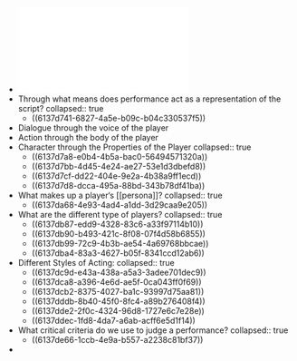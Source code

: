 - ![Week 3 - Performance Lecture Outline F21.pdf](../assets/Week_3_-_Performance_Lecture_Outline_F21_1631048651052_0.pdf)
- Through what means does performance act as a representation of the script?
  collapsed:: true
	- ((6137d741-6827-4a5e-b09c-b04c330537f5))
- Dialogue through the voice of the player
- Action through the body of the player
- Character through the Properties of the Player
  collapsed:: true
	- ((6137d7a8-e0b4-4b5a-bac0-56494571320a))
	- ((6137d7bb-4d45-4e24-ae27-53e1d3dbefd8))
	- ((6137d7cf-dd22-404e-9e2a-4b38a9ff1ecd))
	- ((6137d7d8-dcca-495a-88bd-343b78df41ba))
- What makes up a player‘s [[persona]]?
  collapsed:: true
	- ((6137da68-4e93-4ad4-a1dd-3d29caa9e205))
- What are the different type of players?
  collapsed:: true
	- ((6137db87-edd9-4328-83c6-a33f97114b10))
	- ((6137db90-b493-421c-8f08-07f4d58b6855))
	- ((6137db99-72c9-4b3b-ae54-4a69768bbcae))
	- ((6137dba4-83a3-4627-b05f-8341ccd12ab6))
- Different Styles of Acting:
  collapsed:: true
	- ((6137dc9d-e43a-438a-a5a3-3adee701dec9))
	- ((6137dca8-a396-4e6d-ae5f-0ca043ff0f69))
	- ((6137dcb2-8375-4027-ba1c-93997d75aa81))
	- ((6137dddb-8b40-45f0-8fc4-a89b276408f4))
	- ((6137dde2-2f0c-4324-96d8-1727e6c7e28e))
	- ((6137ddec-1fd8-4da7-a6ab-acff6e5d1f14))
- What critical criteria do we use to judge a performance?
  collapsed:: true
	- ((6137de66-1ccb-4e9a-b557-a2238c81bf37))
-